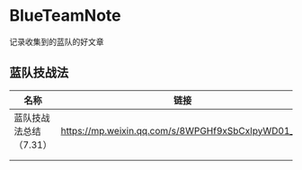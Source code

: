# BlueTeamNote
 记录收集到的蓝队的好文章





## 蓝队技战法

| 名称                   | 链接                                              |
| ---------------------- | ------------------------------------------------- |
| 蓝队技战法总结（7.31） | https://mp.weixin.qq.com/s/8WPGHf9xSbCxIpyWD01_cg |
|                        |                                                   |
|                        |                                                   |



